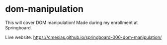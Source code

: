 # dom-manipulation
This will cover DOM manipulation! Made during my enrollment at Springboard.

Live website: https://cmesias.github.io/springboard-006-dom-manipulation/
